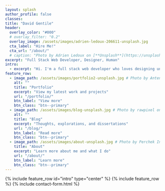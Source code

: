 ```yaml
---
layout: splash
author_profile: false
classes: 
title: "David Gentile"
header:
  overlay_color: "#000"
  # overlay_filter: "0.2"
  overlay_image: /assets/images/adrien-ledoux-206611-unsplash.jpg
  cta_label: "Hire Me!"
  cta_url: "/about/"
  # caption: "Photo by Adrien Ledoux on [**Unsplash**](https://unsplash.com/photos/k_T9Zj3SE8k)"
excerpt: "Full Stack Web Developer, Designer, Human"
intro:
  - excerpt: "Hi. I'm a full stack web developer who loves designing unique and beautiful web experiences. You can find out more about my work, my thoughts, and myself below."
feature_row:
  - image_path: /assets/images/portfolio2-unsplash.jpg # Photo by Antenna on Unsplash
    alt: ""
    title: "Portfolio"
    excerpt: "View my latest work and projects"
    url: "/portfolio/"
    btn_label: "View more"
    btn_class: "btn--primary"
  - image_path: /assets/images/blog-unsplash.jpg # Photo by rawpixel on Unsplash
    alt: ""
    title: "Blog"
    excerpt: "Thoughts, explorations, and dissertations"
    url: "/blog/"
    btn_label: "Read more"
    btn_class: "btn--primary"
  - image_path: /assets/images/about-unsplash.jpg # Photo by Perchek Industrie on Unsplash
    title: "About"
    excerpt: "Learn more about me and what I do"
    url: "/about/"
    btn_label: "Learn more"
    btn_class: "btn--primary"
---
```


{% include feature_row id="intro" type="center" %}
{% include feature_row %}
{% include contact-form.html %}
